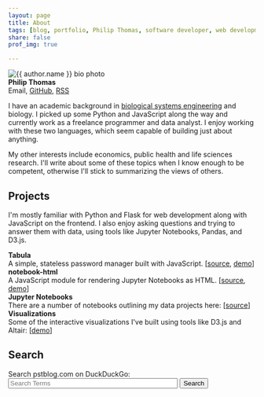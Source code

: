 ```yaml
---
layout: page
title: About 
tags: [blog, portfolio, Philip Thomas, software developer, web development, Python, JavaScript, Flask]
share: false
prof_img: true

---
```


<div class="article-author-about">
<img src="{{site.baseurl}}/images/author.jpg" class="bio-photo"  alt="{{ author.name }} bio photo">
<div>
<strong>Philip Thomas</strong><br>
<!--href=" site.baseurl /images/email.png"-->
<a style="cursor:pointer;" onclick="alert(['ptho','mas','.v3','@','gm','ail','.co','m'].join(''));" title="Email">Email</a>,
<a href="http://github.com/psthomas" title="GitHub"> GitHub</a>, 
<a href="https://pstblog.com/feed.xml" title="RSS"> RSS</a>
</div>
</div>

<!-- I have an academic background in biology and environmental engineering.  Recently, I have been learning some Python and JavaScript, focusing mainly on web development.  I enjoy working with these two languages, which seem capable of building just about anything.  -->

I have an academic background in [biological systems engineering](https://bse.wisc.edu/) and biology. I picked up some Python and JavaScript along the way and currently work as a freelance programmer and data analyst. I enjoy working with these two languages, which seem capable of building just about anything.

My other interests include economics, public health and life sciences research. I'll write about some of these topics when I know enough to be competent, otherwise I'll stick to summarizing the views of others.  

## Projects 

I'm mostly familiar with Python and Flask for web development along with JavaScript on the frontend. I also enjoy asking questions and trying to answer them with data, using tools like Jupyter Notebooks, Pandas, and D3.js.

**Tabula**  
A simple, stateless password manager built with JavaScript. [[source](https://github.com/psthomas/tabula), [demo]({{site.baseurl}}/2018/01/30/password-manager#tabula)]  
**notebook-html**  
A JavaScript module for rendering Jupyter Notebooks as HTML. [[source](https://github.com/psthomas/notebook-html), [demo](https://psthomas.github.io/notebook-html/)]  
**Jupyter Notebooks**  
There are a number of notebooks outlining my data projects here: [[source](https://github.com/psthomas?tab=repositories&q=&type=source&language=jupyter+notebook)]  
**Visualizations**  
Some of the interactive visualizations I've built using tools like D3.js and Altair: [[demo]({{site.baseurl}}/vis/)]     


<h2>Search</h2>
<div>
Search pstblog.com on DuckDuckGo:
<form onsubmit="return ss(this)" method="get">
    <input type="text" size="40" id="goog-wm-qt" name="q" placeholder="Search Terms"> <!--style="width:350px"-->
    <input type="submit" class="btn" value="Search">
</form>
</div>
<script type="text/javascript">
function ss(form) {
    var q = window.encodeURIComponent(form["q"].value);
    var url = "https://duckduckgo.com/?q=site:pstblog.com ";
    url = url + q;
    window.location = url;
    return false;
}
</script> 



